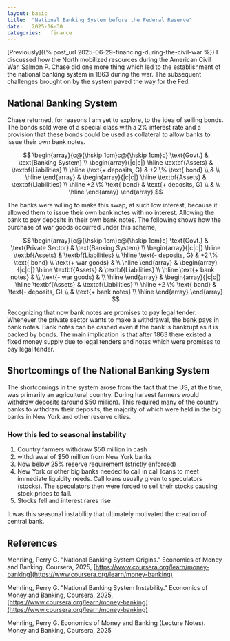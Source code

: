 ```yaml
---
layout: basic
title:  "National Banking System before the Federal Reserve"
date:   2025-06-30
categories:   finance
---
```

[Previously]({% post_url 2025-06-29-financing-during-the-civil-war %}) I discussed how the North mobilized resources during the American Civil War. Salmon P. Chase did one more thing which led to the establishment of the national banking system in 1863 during the war. The subsequent challenges brought on by the system paved the way for the Fed.

## National Banking System

Chase returned, for reasons I am yet to explore, to the idea of selling bonds. The bonds sold were of a special class with a 2% interest rate and a provision that these bonds could be used as collateral to allow banks to issue their own bank notes.


$$
\begin{array}{c@{\hskip 1cm}c@{\hskip 1cm}c}
\text{Govt.} &
\text{Banking System} \\
\begin{array}{|c|c|}
\hline
\textbf{Assets} & \textbf{Liabilities} \\
\hline
\text{+ deposits, G} & +2 \% \text{ bond} \\
 &  \\
\hline
\end{array}
&
\begin{array}{|c|c|}
\hline
\textbf{Assets} & \textbf{Liabilities} \\
\hline
+2 \% \text{ bond} & \text{+ deposits, G} \\
 &  \\
\hline
\end{array}
\end{array}
$$

The banks were willing to make this swap, at such low interest, because it allowed them to issue their own bank notes with no interest. Allowing the bank to pay deposits in their own bank notes. The following shows how the purchase of war goods occurred under this scheme,

$$
\begin{array}{c@{\hskip 1cm}c@{\hskip 1cm}c}
\text{Govt.} &
\text{Private Sector} &
\text{Banking System} \\
\begin{array}{|c|c|}
\hline
\textbf{Assets} & \textbf{Liabilities} \\
\hline
\text{- deposits, G} & +2 \% \text{ bond} \\
\text{+ war goods} &  \\
\hline
\end{array}
&
\begin{array}{|c|c|}
\hline
\textbf{Assets} & \textbf{Liabilities} \\
\hline
\text{+ bank notes} &  \\
\text{- war goods} &  \\
\hline
\end{array}
&
\begin{array}{|c|c|}
\hline
\textbf{Assets} & \textbf{Liabilities} \\
\hline
+2 \% \text{ bond} & \text{- deposits, G} \\
 & \text{+ bank notes} \\
\hline
\end{array}
\end{array}
$$

Recognizing that now bank notes are promises to pay legal tender. Whenever the private sector wants to make a withdrawal, the bank pays in bank notes. Bank notes can be cashed even if the bank is bankrupt as it is backed by bonds. The main implication is that after 1863 there existed a fixed money supply due to legal tenders and notes which were promises to pay legal tender.

## Shortcomings of the National Banking System 

The shortcomings in the system arose from the fact that the US, at the time, was primarily an agricultural country. During harvest farmers would withdraw deposits (around $50 million). This required many of the country banks to withdraw their deposits, the majority of which were held in the big banks in New York and other reserve cities.

### How this led to seasonal instability 
1. Country farmers withdraw $50 million in cash
2. withdrawal of $50 million from New York banks 
3. Now below 25% reserve requirement (strictly enforced)
4. New York or other big banks needed to call in call loans to meet immediate liquidity needs. Call loans usually given to speculators (stocks). The speculators then were forced to sell their stocks causing stock prices to fall.
5. Stocks fell and interest rares rise 

It was this seasonal instability that ultimately motivated the creation of central bank.

## References
Mehrling, Perry G. "National Banking System Origins." Economics of Money and Banking, Coursera, 2025, [https://www.coursera.org/learn/money-banking](https://www.coursera.org/learn/money-banking)

Mehrling, Perry G. "National Banking System Instability." Economics of Money and Banking, Coursera, 2025, [https://www.coursera.org/learn/money-banking](https://www.coursera.org/learn/money-banking)

Mehrling, Perry G. Economics of Money and Banking (Lecture Notes). Money and Banking, Coursera, 2025
